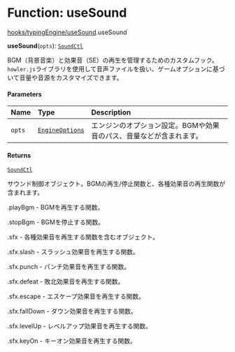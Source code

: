 # Function: useSound

[hooks/typingEngine/useSound](../modules/hooks_typingEngine_useSound.md).useSound

**useSound**(`opts`): [`SoundCtl`](../types/types.SoundCtl.md)

BGM（背景音楽）と効果音（SE）の再生を管理するためのカスタムフック。
`howler.js`ライブラリを使用して音声ファイルを扱い、ゲームオプションに基づいて音量や音源をカスタマイズできます。

#### Parameters

| Name | Type | Description |
| :------ | :------ | :------ |
| `opts` | [`EngineOptions`](../interfaces/types.EngineOptions.md) | エンジンのオプション設定。BGMや効果音のパス、音量などが含まれます。 |

#### Returns

[`SoundCtl`](../types/types.SoundCtl.md)

サウンド制御オブジェクト。BGMの再生/停止関数と、各種効果音の再生関数が含まれます。

.playBgm - BGMを再生する関数。

.stopBgm - BGMを停止する関数。

.sfx - 各種効果音を再生する関数を含むオブジェクト。

.sfx.slash - スラッシュ効果音を再生する関数。

.sfx.punch - パンチ効果音を再生する関数。

.sfx.defeat - 敗北効果音を再生する関数。

.sfx.escape - エスケープ効果音を再生する関数。

.sfx.fallDown - ダウン効果音を再生する関数。

.sfx.levelUp - レベルアップ効果音を再生する関数。

.sfx.keyOn - キーオン効果音を再生する関数。
